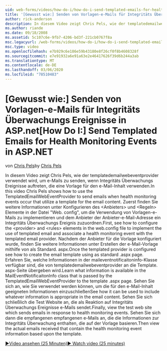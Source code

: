 ```yaml
---
uid: web-forms/videos/how-do-i/how-do-i-send-templated-emails-for-health-monitoring-events-in-aspnet
title: '[Gewusst wie:] Senden von Vorlagen-e-Mails für Integritäts Überwachungs Ereignisse in ASP.net | Microsoft-Dokumentation'
author: rick-anderson
description: In diesem Video zeigt Chris Pels, wie der templatedemailwebeventprovider verwendet wird, um e-Mails zu senden, wenn Integritäts Überwachungs Ereignisse auftreten, die eine Vorlage für t...
ms.author: riande
ms.date: 09/18/2008
ms.assetid: 5c107c6e-9fb7-4206-bd3f-221cb0767f8a
msc.legacyurl: /web-forms/videos/how-do-i/how-do-i-send-templated-emails-for-health-monitoring-events-in-aspnet
msc.type: video
ms.openlocfilehash: e7b929c6e186e59b43180e8f26cf0f8b4608328f
ms.sourcegitcommit: e7e91932a6e91a63e2e46417626f39d6b244a3ab
ms.translationtype: MT
ms.contentlocale: de-DE
ms.lasthandoff: 03/06/2020
ms.locfileid: "78510483"
---
```

# <a name="how-do-i-send-templated-emails-for-health-monitoring-events-in-aspnet"></a><span data-ttu-id="41f52-103">[Gewusst wie:] Senden von Vorlagen-e-Mails für Integritäts Überwachungs Ereignisse in ASP.net</span><span class="sxs-lookup"><span data-stu-id="41f52-103">[How Do I:] Send Templated Emails for Health Monitoring Events in ASP.NET</span></span>

<span data-ttu-id="41f52-104">von [Chris Pels](https://twitter.com/chrispels)</span><span class="sxs-lookup"><span data-stu-id="41f52-104">by [Chris Pels](https://twitter.com/chrispels)</span></span>

<span data-ttu-id="41f52-105">In diesem Video zeigt Chris Pels, wie der templatedemailwebeventprovider verwendet wird, um e-Mails zu senden, wenn Integritäts Überwachungs Ereignisse auftreten, die eine Vorlage für den e-Mail-Inhalt verwenden.</span><span class="sxs-lookup"><span data-stu-id="41f52-105">In this video Chris Pels shows how to use the TemplatedEmailWebEventProvider to send emails when health monitoring events occur that utilize a template for the email content.</span></span> <span data-ttu-id="41f52-106">Zuerst finden Sie weitere Informationen unter Konfigurieren des &lt;Anbieters&gt; und &lt;Regeln&gt; Elemente in der Datei "Web. config", um die Verwendung von Vorlagen-e-Mails zu implementieren und dem Anbieter der Anbieter-e-Mail-Adresse ein Integritäts Überwachungs Ereignis zuzuordnen.</span><span class="sxs-lookup"><span data-stu-id="41f52-106">First, see how to configure the &lt;provider&gt; and &lt;rules&gt; elements in the web.config file to implement the use of templated email and associate a health monitoring event with the templated email provider.</span></span> <span data-ttu-id="41f52-107">Nachdem der Anbieter für die Vorlage konfiguriert wurde, finden Sie weitere Informationen unter Erstellen der e-Mail-Vorlage mithilfe von als Standard. aspx.</span><span class="sxs-lookup"><span data-stu-id="41f52-107">Once the templated provider is configured see how to create the email template using as standard .aspx page.</span></span> <span data-ttu-id="41f52-108">Erfahren Sie, welche Informationen in der maileventnotificaitoninfo-Klasse verfügbar sind, die von templatedemailwebeventprovider an die Template. aspx-Seite übergeben wird.</span><span class="sxs-lookup"><span data-stu-id="41f52-108">Learn what information is available in the MailEventNotificaitonInfo class that is passed by the TemplatedEmailWebEventProvider to the template .aspx page.</span></span> <span data-ttu-id="41f52-109">Sehen Sie sich an, wie Sie verwendet werden können, um die für den e-Mail-Inhalt geeigneten Informationen einzuschließen</span><span class="sxs-lookup"><span data-stu-id="41f52-109">See how it can be used to include whatever information is appropriate in the email content.</span></span> <span data-ttu-id="41f52-110">Sehen Sie sich schließlich die Test Website an, die als Reaktion auf Integritäts Überwachungs Ereignisse e-Mails sendet.</span><span class="sxs-lookup"><span data-stu-id="41f52-110">Finally, view the test web site which sends emails in response to health monitoring events.</span></span> <span data-ttu-id="41f52-111">Sehen Sie sich dann die empfangenen empfangenen e-Mails an, die die Informationen zur Integritäts Überwachung enthalten, die auf der Vorlage basieren.</span><span class="sxs-lookup"><span data-stu-id="41f52-111">Then view the actual emails received that contain the health monitoring event information based upon the template.</span></span>

[<span data-ttu-id="41f52-112">&#9654;Video ansehen (25 Minuten)</span><span class="sxs-lookup"><span data-stu-id="41f52-112">&#9654; Watch video (25 minutes)</span></span>](https://channel9.msdn.com/Blogs/ASP-NET-Site-Videos/how-do-i-send-templated-emails-for-health-monitoring-events-in-aspnet)
